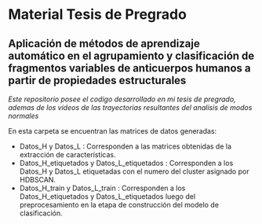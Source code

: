 # Material Tesis de Pregrado
## Aplicación de métodos de aprendizaje automático en el agrupamiento y clasificación de fragmentos variables de anticuerpos humanos a partir de propiedades estructurales

*Este repositorio posee el codigo desarrollado en mi tesis de pregrado, ademas de los videos de las trayectorias resultantes del analisis de modos normales*

En esta carpeta se encuentran las matrices de datos generadas:
- Datos_H y Datos_L 						: Corresponden a las matrices obtenidas de la extracción de características.
- Datos_H_etiquetados y Datos_L_etiquetados : Corresponden a los Datos_H y Datos_L etiquetadas con el numero del cluster asignado por HDBSCAN.
- Datos_H_train y Datos_L_train				: Corresponden a los Datos_H_etiquetados y Datos_L_etiquetados luego del preprocesamiento en la etapa de construcción del modelo de clasificación.

